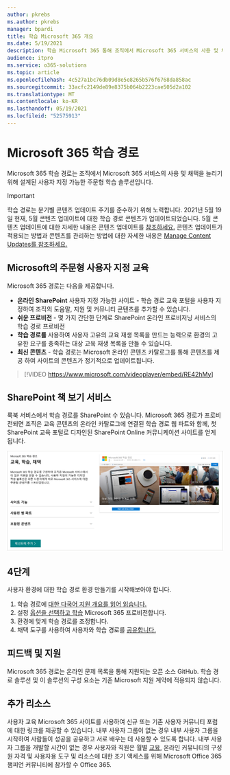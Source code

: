 ```yaml
---
author: pkrebs
ms.author: pkrebs
manager: bpardi
title: 학습 Microsoft 365 개요
ms.date: 5/19/2021
description: 학습 Microsoft 365 통해 조직에서 Microsoft 365 서비스의 사용 및 채택을 가속화할 수 있는 방법을 알아보습니다. 학습 경로에는 사용자 지정 SharePoint 온라인 웹 파트와 SharePoint 테넌트에 쉽게 프로비전되는 최신 Microsoft 365 온라인 통신 교육 사이트가 포함됩니다.
audience: itpro
ms.service: o365-solutions
ms.topic: article
ms.openlocfilehash: 4c527a1bc76db09d8e5e8265b576f6768da858ac
ms.sourcegitcommit: 33acfc2149de89e8375b064b2223cae505d2a102
ms.translationtype: MT
ms.contentlocale: ko-KR
ms.lasthandoff: 05/19/2021
ms.locfileid: "52575913"
---
```

# <a name="microsoft-365-learning-pathways"></a>Microsoft 365 학습 경로 
Microsoft 365 학습 경로는 조직에서 Microsoft 365 서비스의 사용 및 채택을 늘리기 위해 설계된 사용자 지정 가능한 주문형 학습 솔루션입니다.       

> [!IMPORTANT]
> 학습 경로는 분기별 콘텐츠 업데이트 주기를 준수하기 위해 노력합니다. 2021년 5월 19일 현재, 5월 콘텐츠 업데이트에 대한 학습 경로 콘텐츠가 업데이트되었습니다. 5월 콘텐츠 업데이트에 대한 자세한 내용은 콘텐츠 업데이트를 [참조하세요.](custom_contentupdates.md) 콘텐츠 업데이트가 적용되는 방법과 콘텐츠를 관리하는 방법에 대한 자세한 내용은 [Manage Content Updates를 참조하세요.](custom_contentupdatesmanage.md)  

## <a name="on-demand-custom-training-from-microsoft"></a>Microsoft의 주문형 사용자 지정 교육

Microsoft 365 경로는 다음을 제공합니다.

- **온라인 SharePoint** 사용자 지정 가능한 사이트 - 학습 경로 교육 포털을 사용자 지정하여 조직의 도움말, 지원 및 커뮤니티 콘텐츠를 추가할 수 있습니다.
- **쉬운 프로비전** - 몇 가지 간단한 단계로 SharePoint 온라인 프로비저닝 서비스의 학습 경로 프로비전
- **학습 경로를** 사용하여 사용자 고유의 교육 재생 목록을 만드는 능력으로 환경의 고유한 요구를 충족하는 대상 교육 재생 목록을 만들 수 있습니다.
- **최신 콘텐츠** - 학습 경로는 Microsoft 온라인 콘텐츠 카탈로그를 통해 콘텐츠를 제공 하여 사이트의 콘텐츠가 정기적으로 업데이트됩니다.

> [!VIDEO https://www.microsoft.com/videoplayer/embed/RE42hMy]

## <a name="sharepoint-look-book-service"></a>SharePoint 책 보기 서비스
룩북 서비스에서 학습 경로를 SharePoint 수 있습니다. Microsoft 365 경로가 프로비전되면 조직은 교육 콘텐츠의 온라인 카탈로그에 연결된 학습 경로 웹 파트와 함께, 첫 SharePoint 교육 포털로 디자인된 SharePoint Online 커뮤니케이션 사이트를 얻게 됩니다. 

![SharePoint 페이지 보기](media/cg-provision.png)

## <a name="4-easy-steps"></a>4단계
사용자 환경에 대한 학습 경로 환경 만들기를 시작해보아야 합니다.
1. 학습 경로에 [대한 다국어 지원 개요를 읽어 읽습니다.](custom_overview_ml.md) 
2. 설정 [옵션을 선택하고 학습](custom_setupoptions.md) Microsoft 365 프로비전합니다.  
3. 환경에 맞게 학습 경로를 조정합니다.
4. 채택 도구를 사용하여 사용자와 학습 경로를 [공유합니다.](driveadoption.md)

## <a name="feedback-and-support"></a>피드백 및 지원

Microsoft 365 경로는 온라인 문제 목록을 통해 지원되는 [](https://aka.ms/CustomLearningHelp) 오픈 소스 GitHub. 학습 경로 솔루션 및 이 솔루션의 구성 요소는 기존 Microsoft 지원 계약에 적용되지 않습니다.  

## <a name="additional-resources"></a>추가 리소스
사용자 교육 Microsoft 365 사이트를 사용하여 신규 또는 기존 사용자 커뮤니티 포럼에 대한 링크를 제공할 수 있습니다. 내부 사용자 그룹이 없는 경우 내부 사용자 그룹을 시작하여 사람들이 성공을 공유하고 서로 배우는 데 사용할 수 있도록 합니다.  내부 사용자 그룹을 개발할 시간이 없는 경우 사용자와 직원은 월별 [교육,](https://aka.ms/O365Champions) 온라인 커뮤니티의 구성원 자격 및 사용자용 도구 및 리소스에 대한 조기 액세스를 위해 Microsoft Office 365 챔피언 커뮤니티에 참가할 수 Office 365.